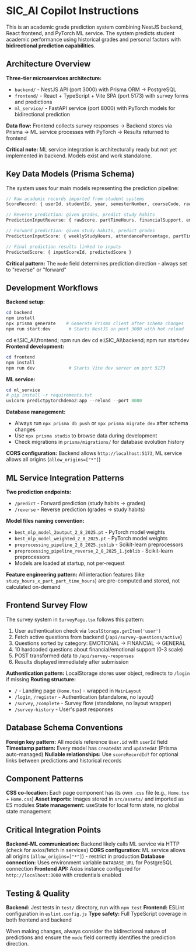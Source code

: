 # SIC_AI Copilot Instructions

This is an academic grade prediction system combining NestJS backend, React frontend, and PyTorch ML service. The system predicts student academic performance using historical grades and personal factors with **bidirectional prediction capabilities**.

## Architecture Overview

**Three-tier microservices architecture:**
- `backend/` - NestJS API (port 3000) with Prisma ORM → PostgreSQL
- `frontend/` - React + TypeScript + Vite SPA (port 5173) with survey forms and predictions  
- `ml_service/` - FastAPI service (port 8000) with PyTorch models for bidirectional prediction

**Data flow:** Frontend collects survey responses → Backend stores via Prisma → ML service processes with PyTorch → Results returned to frontend

**Critical note:** ML service integration is architecturally ready but not yet implemented in backend. Models exist and work standalone.

## Key Data Models (Prisma Schema)

The system uses four main models representing the prediction pipeline:

```typescript
// Raw academic records imported from student systems
ScoreRecord: { userId, studentId, year, semesterNumber, courseCode, rawScore, convertedScore }

// Reverse prediction: given grades, predict study habits
PredictionInputReverse: { rawScore, partTimeHours, financialSupport, emotionalSupport, mode: "reverse" }

// Forward prediction: given study habits, predict grades  
PredictionInputScore: { weeklyStudyHours, attendancePercentage, partTimeHours, mode: "forward" }

// Final prediction results linked to inputs
PredictedScore: { inputScoreId, predictedScore }
```

**Critical pattern:** The `mode` field determines prediction direction - always set to "reverse" or "forward"

## Development Workflows

**Backend setup:**
```powershell
cd backend
npm install
npx prisma generate    # Generate Prisma client after schema changes
npm run start:dev       # Starts NestJS on port 3000 with hot reload
```
cd e:\SIC_AI\frontend; npm run dev
cd e:\SIC_AI\backend; npm run start:dev
**Frontend development:**
```powershell
cd frontend  
npm install
npm run dev             # Starts Vite dev server on port 5173
```

**ML service:**
```powershell
cd ml_service
# pip install -r requirements.txt
uvicorn predictpytorchdemo2:app --reload --port 8000
```

**Database management:**
- Always run `npx prisma db push` or `npx prisma migrate dev` after schema changes
- Use `npx prisma studio` to browse data during development
- Check migrations in `prisma/migrations/` for database evolution history

**CORS configuration:** Backend allows `http://localhost:5173`, ML service allows all origins (`allow_origins=["*"]`)

## ML Service Integration Patterns

**Two prediction endpoints:**
- `/predict` - Forward prediction (study habits → grades)
- `/reverse` - Reverse prediction (grades → study habits) 

**Model files naming convention:**
- `best_mlp_model_2output_2_8_2025.pt` - PyTorch model weights
- `best_mlp_model_weighted_2_8_2025.pt` - PyTorch model weights
- `preprocessing_pipeline_2_8_2025.joblib` - Scikit-learn preprocessors
- `preprocessing_pipeline_reverse_2_8_2025_1.joblib` - Scikit-learn preprocessors
- Models are loaded at startup, not per-request

**Feature engineering pattern:** All interaction features (like `study_hours_x_part_part_time_hours`) are pre-computed and stored, not calculated on-demand

## Frontend Survey Flow

The survey system in `SurveyPage.tsx` follows this pattern:
1. User authentication check via `localStorage.getItem('user')`
2. Fetch active questions from backend (`/api/survey-questions/active`)
3. Questions sorted by category: EMOTIONAL → FINANCIAL → GENERAL
4. 10 hardcoded questions about financial/emotional support (0-3 scale)
5. POST transformed data to `/api/survey-responses`
6. Results displayed immediately after submission

**Authentication pattern:** LocalStorage stores user object, redirects to `/login` if missing
**Routing structure:**
- `/` - Landing page (`Home.tsx`) - wrapped in `MainLayout`
- `/login`, `/register` - Authentication (standalone, no layout)
- `/survey`, `/complete` - Survey flow (standalone, no layout wrapper)
- `/survey-history` - User's past responses

## Database Schema Conventions

**Foreign key pattern:** All models reference `User.id` with `userId` field
**Timestamp pattern:** Every model has `createdAt` and `updatedAt` (Prisma auto-managed)
**Nullable relationships:** Use `scoreRecordId?` for optional links between predictions and historical records

## Component Patterns

**CSS co-location:** Each page component has its own `.css` file (e.g., `Home.tsx` + `Home.css`)
**Asset imports:** Images stored in `src/assets/` and imported as ES modules
**State management:** useState for local form state, no global state management

## Critical Integration Points

**Backend-ML communication:** Backend likely calls ML service via HTTP (check for axios/fetch in services)
**CORS configuration:** ML service allows all origins (`allow_origins=["*"]`) - restrict in production
**Database connection:** Uses environment variable `DATABASE_URL` for PostgreSQL connection
**Frontend API:** Axios instance configured for `http://localhost:3000` with credentials enabled

## Testing & Quality

**Backend:** Jest tests in `test/` directory, run with `npm test`
**Frontend:** ESLint configuration in `eslint.config.js`
**Type safety:** Full TypeScript coverage in both frontend and backend

When making changes, always consider the bidirectional nature of predictions and ensure the `mode` field correctly identifies the prediction direction.
